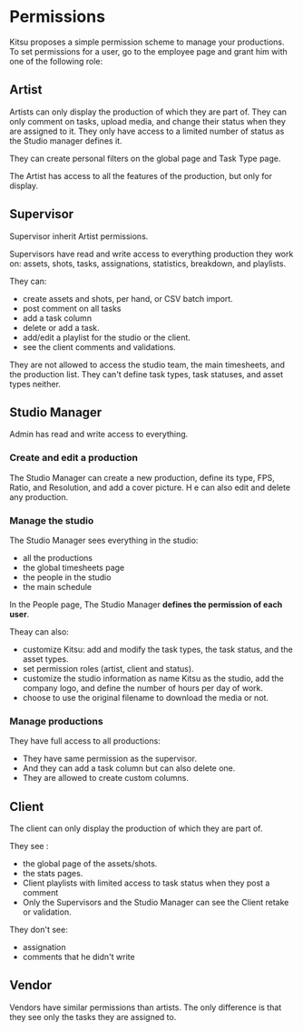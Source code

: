 # Permissions

Kitsu proposes a simple permission scheme to manage your productions. To set
permissions for a user, go to the employee page and grant him with one of the 
following role:


## Artist

Artists can only display the production of which they are part of.
They can only comment on tasks, upload media, and change their status when they are assigned to it. They only have access to a limited number of status as the Studio manager defines it.

They can create personal filters on the global page and Task Type page.

The Artist has access to all the features of the production, but only for display.



## Supervisor

Supervisor inherit Artist permissions.

Supervisors have read and write access to everything production they work on:
assets, shots, tasks, assignations, statistics, breakdown, and playlists.

They can:

* create assets and shots, per hand, or CSV batch import. 
* post comment on all tasks
* add a task column
* delete or add a task. 
* add/edit a playlist for the studio or the client. 
* see the client comments and validations. 

They are not allowed to access the studio team, the main timesheets, and the
production list. They can't define task types, task statuses, and asset types
neither.


## Studio Manager

Admin has read and write access to everything.


### Create and edit a production

The Studio Manager can create a new production, define its type, 
FPS, Ratio, and Resolution, and add a cover picture. H
e can also edit and delete any production.


### Manage the studio

The Studio Manager sees everything in the studio: 

* all the productions
* the global timesheets page
* the people in the studio
* the main schedule

In the People page, The Studio Manager **defines the permission of each user**.

Theay can also:

* customize Kitsu: add and modify the task types, the task status, and the asset types. 
* set permission roles (artist, client and status).
* customize the studio information as name Kitsu as the studio, add the company logo, and define the number of hours per day of work. 
* choose to use the original filename to download the media or not.

### Manage productions

They have full access to all productions:

* They have same permission as the supervisor.
* And they can add a task column but can also delete one.
* They are allowed to create custom columns.


## Client

The client can only display the production of which they are part of.

They see :

* the global page of the assets/shots. 
* the stats pages.
* Client playlists with limited access to task status when they post a comment
* Only the Supervisors and the Studio Manager can see the Client retake or validation.

They don't see:

* assignation 
* comments that he didn't write


## Vendor

Vendors have similar permissions than artists. The only difference is that they see only the tasks they are assigned to.
